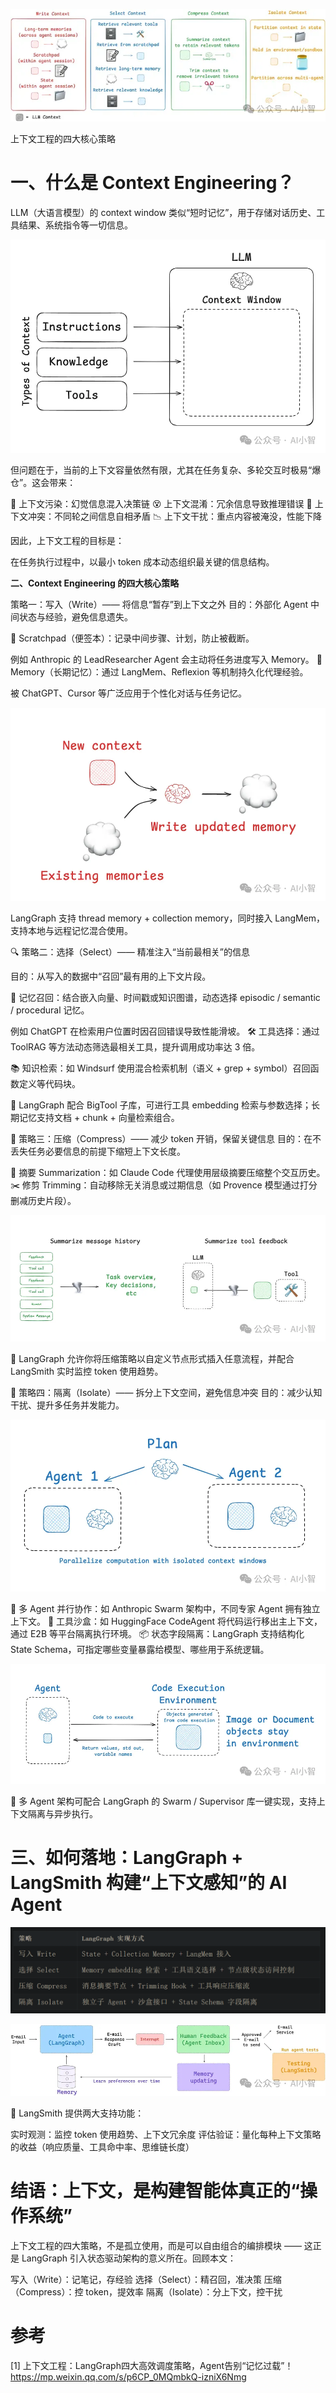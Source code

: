 ![](.02_langgraph_images/4大核心.png)

上下文工程的四大核心策略

# 一、什么是 Context Engineering？
LLM（大语言模型）的 context window 类似“短时记忆”，用于存储对话历史、工具结果、系统指令等一切信息。

![](.02_langgraph_images/短时记忆.png)

但问题在于，当前的上下文容量依然有限，尤其在任务复杂、多轮交互时极易“爆仓”。这会带来：

🧨 上下文污染：幻觉信息混入决策链
😵 上下文混淆：冗余信息导致推理错误
🔄 上下文冲突：不同轮之间信息自相矛盾
📉 上下文干扰：重点内容被淹没，性能下降

因此，上下文工程的目标是：

在任务执行过程中，以最小 token 成本动态组织最关键的信息结构。

**二、Context Engineering 的四大核心策略**

策略一：写入（Write）—— 将信息“暂存”到上下文之外
目的：外部化 Agent 中间状态与经验，避免信息遗失。

📒 Scratchpad（便签本）：记录中间步骤、计划，防止被截断。

例如 Anthropic 的 LeadResearcher Agent 会主动将任务进度写入 Memory。
💾 Memory（长期记忆）：通过 LangMem、Reflexion 等机制持久化代理经验。

被 ChatGPT、Cursor 等广泛应用于个性化对话与任务记忆。

![](.02_langgraph_images/写入.png)

LangGraph 支持 thread memory + collection memory，同时接入 LangMem，支持本地与远程记忆混合使用。

🔍 策略二：选择（Select）—— 精准注入“当前最相关”的信息

目的：从写入的数据中“召回”最有用的上下文片段。

🧠 记忆召回：结合嵌入向量、时间戳或知识图谱，动态选择 episodic / semantic / procedural 记忆。

例如 ChatGPT 在检索用户位置时因召回错误导致性能滑坡。
🛠 工具选择：通过 ToolRAG 等方法动态筛选最相关工具，提升调用成功率达 3 倍。

📚 知识检索：如 Windsurf 使用混合检索机制（语义 + grep + symbol）召回函数定义等代码块。

📌 LangGraph 配合 BigTool 子库，可进行工具 embedding 检索与参数选择；长期记忆支持文档 + chunk + 向量检索组合。

🧊 策略三：压缩（Compress）—— 减少 token 开销，保留关键信息
目的：在不丢失任务必要信息的前提下缩短上下文长度。

📜 摘要 Summarization：如 Claude Code 代理使用层级摘要压缩整个交互历史。
✂️ 修剪 Trimming：自动移除无关消息或过期信息（如 Provence 模型通过打分删减历史片段）。

![](.02_langgraph_images/修建.png)

📌 LangGraph 允许你将压缩策略以自定义节点形式插入任意流程，并配合 LangSmith 实时监控 token 使用趋势。

🧩 策略四：隔离（Isolate）—— 拆分上下文空间，避免信息冲突
目的：减少认知干扰、提升多任务并发能力。

![](.02_langgraph_images/并发.png)

👥 多 Agent 并行协作：如 Anthropic Swarm 架构中，不同专家 Agent 拥有独立上下文。
🧪 工具沙盒：如 HuggingFace CodeAgent 将代码运行移出主上下文，通过 E2B 等平台隔离执行环境。
📦 状态字段隔离：LangGraph 支持结构化 State Schema，可指定哪些变量暴露给模型、哪些用于系统逻辑。

![](.02_langgraph_images/环境.png)

📌 多 Agent 架构可配合 LangGraph 的 Swarm / Supervisor 库一键实现，支持上下文隔离与异步执行。

# 三、如何落地：LangGraph + LangSmith 构建“上下文感知”的 AI Agent

![](.02_langgraph_images/策略.png)

![](.02_langgraph_images/策略完整图.png)

🎯 LangSmith 提供两大支持功能：

实时观测：监控 token 使用趋势、上下文冗余度
评估验证：量化每种上下文策略的收益（响应质量、工具命中率、思维链长度）

# 结语：上下文，是构建智能体真正的“操作系统”
上下文工程的四大策略，不是孤立使用，而是可以自由组合的编排模块 —— 这正是 LangGraph 引入状态驱动架构的意义所在。回顾本文：

写入（Write）：记笔记，存经验
选择（Select）：精召回，准决策
压缩（Compress）：控 token，提效率
隔离（Isolate）：分上下文，控干扰

# 参考

[1] 上下文工程：LangGraph四大高效调度策略，Agent告别“记忆过载”！https://mp.weixin.qq.com/s/p6CP_0MQmbkQ-izniX6Nmg